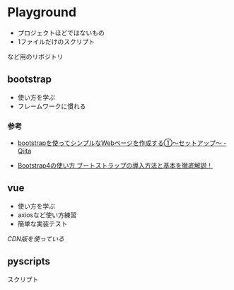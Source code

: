 # Playground
- プロジェクトほどではないもの
- 1ファイルだけのスクリプト

など用のリポジトリ

## bootstrap

- 使い方を学ぶ
- フレームワークに慣れる

### 参考
- [bootstrapを使ってシンプルなWebページを作成する①〜セットアップ〜 - Qiita](https://qiita.com/ozaki25/items/37a31be60f169fbabbf9)

- [Bootstrap4の使い方 ブートストラップの導入方法と基本を徹底解説！](https://webst8.com/blog/css-bootstrap4-howto/)

## vue

- 使い方を学ぶ
- axiosなど使い方練習
- 簡単な実装テスト

*CDN版を使っている*

## pyscripts

スクリプト
